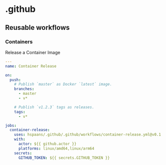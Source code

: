 # .github


## Reusable workflows

### Containers

Release a Container Image

```yaml
---
name: Container Release

on:
  push:
    # Publish `master` as Docker `latest` image.
    branches:
      - master
      - v*

    # Publish `v1.2.3` tags as releases.
    tags:
      - v*

jobs:
  container-release:
    uses: hspaans/.github/.github/workflows/container-release.yml@v0.1.2
    with:
      actor: ${{ github.actor }}
      platforms: linux/amd64,linux/arm64
    secrets:
      GITHUB_TOKEN: ${{ secrets.GITHUB_TOKEN }}
```
